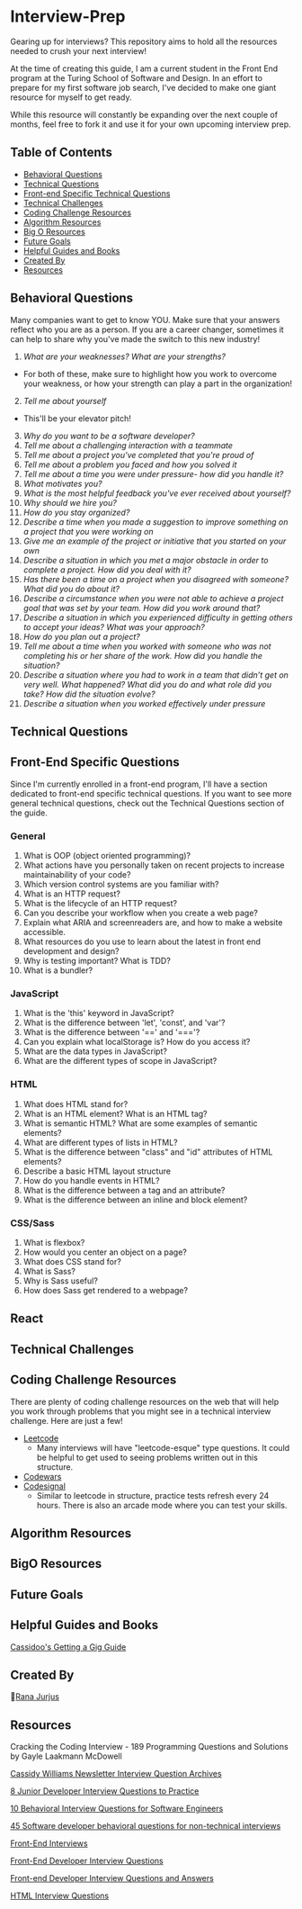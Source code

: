 # Interview-Prep
Gearing up for interviews? This repository aims to hold all the resources needed to crush your next interview! 

At the time of creating this guide, I am a current student in the Front End program at the Turing School of Software and Design. In an effort to prepare for my first software job search, I've decided to make one giant resource for myself to get ready. 

While this resource will constantly be expanding over the next couple of months, feel free to fork it and use it for your own upcoming interview prep. 



## Table of Contents
- [Behavioral Questions](#behavioral-questions)
- [Technical Questions](#technical-questions)
- [Front-end Specific Technical Questions](front-end-specific-technical-questions)
- [Technical Challenges](#technical-challenges)
- [Coding Challenge Resources](#coding-challenge-resources)
- [Algorithm Resources](#algorithm-resources)
- [Big O Resources](#bigo-resources)
- [Future Goals](#future-goals)
- [Helpful Guides and Books](#helpful-guides-and-books)
- [Created By](#created-by)
- [Resources](#resources)

## Behavioral Questions
Many companies want to get to know YOU. Make sure that your answers reflect who you are as a person. If you are a career changer, sometimes it can help to share why you've made the switch to this new industry! 

1. *What are your weaknesses? What are your strengths?*
  - For both of these, make sure to highlight how you work to overcome your weakness, or how your strength can play a part in the organization!

2. *Tell me about yourself*
  - This'll be your elevator pitch! 
3. *Why do you want to be a software developer?*
4. *Tell me about a challenging interaction with a teammate*
5. *Tell me about a project you've completed that you're proud of*
6. *Tell me about a problem you faced and how you solved it*
7. *Tell me about a time you were under pressure- how did you handle it?*
8. *What motivates you?*
9. *What is the most helpful feedback you've ever received about yourself?*
10. *Why should we hire you?*
11. *How do you stay organized?*
12. *Describe a time when you made a suggestion to improve something on a project that you were working on*
13. *Give me an example of the project or initiative that you started on your own*
14. *Describe a situation in which you met a major obstacle in order to complete a project. How did you deal with it?*
15. *Has there been a time on a project when you disagreed with someone? What did you do about it?*
16. *Describe a circumstance when you were not able to achieve a project goal that was set by your team. How did you work around that?*
17. *Describe a situation in which you experienced difficulty in getting others to accept your ideas? What was your approach?*
18. *How do you plan out a project?*
19. *Tell me about a time when you worked with someone who was not completing his or her share of the work. How did you handle the situation?*
20. *Describe a situation where you had to work in a team that didn’t get on very well. What happened? What did you do and what role did you take? How did the situation evolve?*
21. *Describe a situation when you worked effectively under pressure*


## Technical Questions

## Front-End Specific Questions
Since I'm currently enrolled in a front-end program, I'll have a section dedicated to front-end specific technical questions. If you want to see more general technical questions, check out the Technical Questions section of the guide.

### General

1. What is OOP (object oriented programming)?
2. What actions have you personally taken on recent projects to increase maintainability of your code?
3. Which version control systems are you familiar with?
4. What is an HTTP request?
5. What is the lifecycle of an HTTP request?
6. Can you describe your workflow when you create a web page?
7. Explain what ARIA and screenreaders are, and how to make a website accessible.
8. What resources do you use to learn about the latest in front end development and design?
9. Why is testing important? What is TDD?
10. What is a bundler?

### JavaScript

1. What is the 'this' keyword in JavaScript?
2. What is the difference between 'let', 'const', and 'var'?
3. What is the difference between '==' and '==='?
4. Can you explain what localStorage is? How do you access it?
5. What are the data types in JavaScript?
6. What are the different types of scope in JavaScript?


### HTML

1. What does HTML stand for?
2. What is an HTML element? What is an HTML tag?
3. What is semantic HTML? What are some examples of semantic elements?
4. What are different types of lists in HTML?
5. What is the difference between "class" and "id" attributes of HTML elements?
6. Describe a basic HTML layout structure
7. How do you handle events in HTML?
8. What is the difference between a tag and an attribute?
9. What is the difference between an inline and block element?


### CSS/Sass

1. What is flexbox?
2. How would you center an object on a page?
3. What does CSS stand for?
4. What is Sass?
5. Why is Sass useful?
6. How does Sass get rendered to a webpage?

## React

## Technical Challenges

## Coding Challenge Resources
There are plenty of coding challenge resources on the web that will help you work through problems that you might see in a technical interview challenge. Here are just a few!

- [Leetcode](https://leetcode.com/)
  - Many interviews will have "leetcode-esque" type questions. It could be helpful to get used to seeing problems written out in this structure.
- [Codewars](https://codewars.com/)
- [Codesignal](https://codesignal.com/developers/interview-practice/)
  - Similar to leetcode in structure, practice tests refresh every 24 hours. There is also an arcade mode where you can test your skills.


## Algorithm Resources

## BigO Resources

## Future Goals

## Helpful Guides and Books

[Cassidoo's Getting a Gig Guide](https://github.com/cassidoo/getting-a-gig)

## Created By

🐸[Rana Jurjus](https://github.com/rjur11)

## Resources
Cracking the Coding Interview - 189 Programming Questions and Solutions by Gayle Laakmann McDowell

[Cassidy Williams Newsletter Interview Question Archives](https://buttondown.email/cassidoo/archive)

[8 Junior Developer Interview Questions to Practice](https://www.codecademy.com/resources/blog/junior-software-developer-interview-questions/)

[10 Behavioral Interview Questions for Software Engineers](https://www.indeed.com/career-advice/interviewing/software-engineer-behavioral-interview-questions)

[45 Software developer behavioral questions for non-technical interviews](https://devskiller.com/45-behavioral-questions-to-use-during-non-technical-interview-with-developers)

[Front-End Interviews](https://frontendmasters.com/guides/front-end-handbook/2018/practice/interview-q.html)

[Front-End Developer Interview Questions](https://h5bp.org/Front-end-Developer-Interview-Questions/questions/general-questions/)

[Front-end Developer Interview Questions and Answers](https://www.g2i.co/blog/2021-front-end-developer-interview-questions-and-answers)

[HTML Interview Questions](https://www.interviewbit.com/html-interview-questions/)
